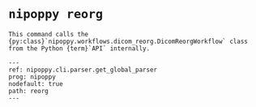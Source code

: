 # `nipoppy reorg`

```{note}
This command calls the {py:class}`nipoppy.workflows.dicom_reorg.DicomReorgWorkflow` class from the Python {term}`API` internally.
```

```{argparse}
---
ref: nipoppy.cli.parser.get_global_parser
prog: nipoppy
nodefault: true
path: reorg
---
```

